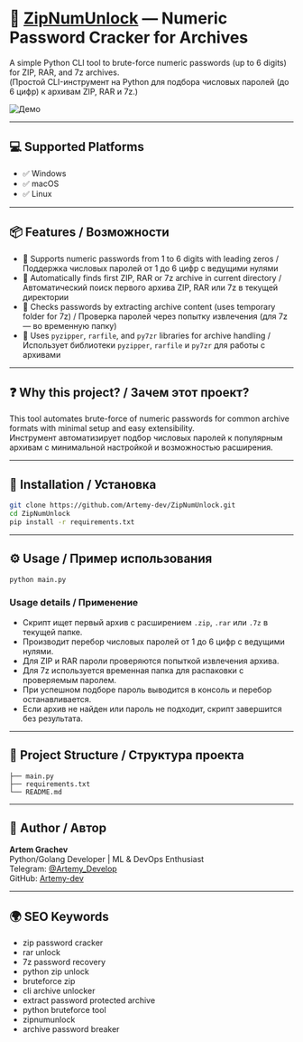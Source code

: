 # 🚀 [ZipNumUnlock](https://github.com/Artemy-dev/ZipNumUnlock) — Numeric Password Cracker for Archives  
A simple Python CLI tool to brute-force numeric passwords (up to 6 digits) for ZIP, RAR, and 7z archives.  
(Простой CLI-инструмент на Python для подбора числовых паролей (до 6 цифр) к архивам ZIP, RAR и 7z.)

![Демо](demo.gif)

---

## 💻 Supported Platforms

- ✅ Windows  
- ✅ macOS  
- ✅ Linux  

---

## 📦 Features / Возможности

- 🔹 Supports numeric passwords from 1 to 6 digits with leading zeros / Поддержка числовых паролей от 1 до 6 цифр с ведущими нулями  
- 🔹 Automatically finds first ZIP, RAR or 7z archive in current directory / Автоматический поиск первого архива ZIP, RAR или 7z в текущей директории  
- 🔹 Checks passwords by extracting archive content (uses temporary folder for 7z) / Проверка паролей через попытку извлечения (для 7z — во временную папку)  
- 🔹 Uses `pyzipper`, `rarfile`, and `py7zr` libraries for archive handling / Использует библиотеки `pyzipper`, `rarfile` и `py7zr` для работы с архивами  

---

## ❓ Why this project? / Зачем этот проект?

This tool automates brute-force of numeric passwords for common archive formats with minimal setup and easy extensibility.  
Инструмент автоматизирует подбор числовых паролей к популярным архивам с минимальной настройкой и возможностью расширения.

---

## 🚀 Installation / Установка

```bash
git clone https://github.com/Artemy-dev/ZipNumUnlock.git
cd ZipNumUnlock
pip install -r requirements.txt
````

---

## ⚙️ Usage / Пример использования

```bash
python main.py
```

### Usage details / Применение

* Скрипт ищет первый архив с расширением `.zip`, `.rar` или `.7z` в текущей папке.
* Производит перебор числовых паролей от 1 до 6 цифр с ведущими нулями.
* Для ZIP и RAR пароли проверяются попыткой извлечения архива.
* Для 7z используется временная папка для распаковки с проверяемым паролем.
* При успешном подборе пароль выводится в консоль и перебор останавливается.
* Если архив не найден или пароль не подходит, скрипт завершится без результата.

---

## 📁 Project Structure / Структура проекта

```
├── main.py
├── requirements.txt
└── README.md
```

---

## 👤 Author / Автор

**Artem Grachev**<br>
Python/Golang Developer | ML & DevOps Enthusiast<br>
Telegram: [@Artemy\_Develop](https://t.me/Artemy_Develop)<br>
GitHub: [Artemy-dev](https://github.com/Artemy-dev)

---

## 🌍 SEO Keywords

* zip password cracker
* rar unlock
* 7z password recovery
* python zip unlock
* bruteforce zip
* cli archive unlocker
* extract password protected archive
* python bruteforce tool
* zipnumunlock
* archive password breaker
